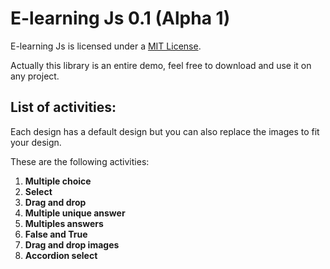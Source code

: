 <h1>E-learning Js 0.1 (Alpha 1)</h1>

E-learning Js is licensed under a [MIT License](https://github.com/cunigarro/e-learning-js/blob/master/LICENSE).

Actually this library is an entire demo, feel free to download and use it on any project.

<h2>List of activities:</h2>

Each design has a default design but you can also replace the images to fit your design.

These are the following activities:

<ol>
  <li><strong>Multiple choice</strong></li>
  <li><strong>Select</strong></li>
  <li><strong>Drag and drop</strong></li>
  <li><strong>Multiple unique answer</strong></li>
  <li><strong>Multiples answers</strong></li>
  <li><strong>False and True</strong></li>
  <li><strong>Drag and drop images</strong></li>
  <li><strong>Accordion select</strong></li>
</ol>
